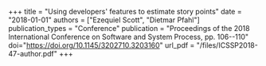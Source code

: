 +++
title = "Using developers' features to estimate story points"
date = "2018-01-01"
authors = ["Ezequiel Scott", "Dietmar Pfahl"]
publication_types = "Conference"
publication = "Proceedings of the 2018 International Conference on Software and System Process, pp. 106--110"
doi="https://doi.org/10.1145/3202710.3203160"
url_pdf = "/files/ICSSP2018-47-author.pdf"
+++
